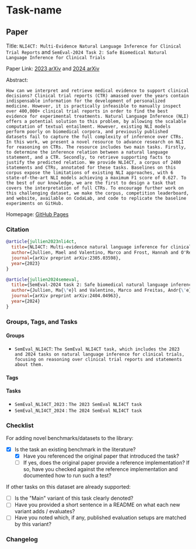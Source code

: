 # Task-name

## Paper

Title: `NLI4CT: Multi-Evidence Natural Language Inference for Clinical Trial Reports` and `SemEval-2024 Task 2: Safe Biomedical Natural Language Inference for Clinical Trials`

Paper Link: [2023 arXiv](https://arxiv.org/abs/2305.03598) and [2024 arXiv](https://arxiv.org/abs/2404.04963)

Abstract:

`How can we interpret and retrieve medical evidence to support clinical decisions? Clinical trial reports (CTR) amassed over the years contain indispensable information for the development of personalized medicine. However, it is practically infeasible to manually inspect over 400,000+ clinical trial reports in order to find the best evidence for experimental treatments. Natural Language Inference (NLI) offers a potential solution to this problem, by allowing the scalable computation of textual entailment. However, existing NLI models perform poorly on biomedical corpora, and previously published datasets fail to capture the full complexity of inference over CTRs. In this work, we present a novel resource to advance research on NLI for reasoning on CTRs. The resource includes two main tasks. Firstly, to determine the inference relation between a natural language statement, and a CTR. Secondly, to retrieve supporting facts to justify the predicted relation. We provide NLI4CT, a corpus of 2400 statements and CTRs, annotated for these tasks. Baselines on this corpus expose the limitations of existing NLI approaches, with 6 state-of-the-art NLI models achieving a maximum F1 score of 0.627. To the best of our knowledge, we are the first to design a task that covers the interpretation of full CTRs. To encourage further work on this challenging dataset, we make the corpus, competition leaderboard, and website, available on CodaLab, and code to replicate the baseline experiments on GitHub.`

Homepage: [GitHub Pages](https://sites.google.com/view/nli4ct/)


### Citation

```bibtex
@article{jullien2023nli4ct,
  title={NLI4CT: Multi-evidence natural language inference for clinical trial reports},
  author={Jullien, Mael and Valentino, Marco and Frost, Hannah and O'Regan, Paul and Landers, D{\'o}nal and Freitas, Andre},
  journal={arXiv preprint arXiv:2305.03598},
  year={2023}
}

@article{jullien2024semeval,
  title={SemEval-2024 task 2: Safe biomedical natural language inference for clinical trials},
  author={Jullien, Ma{\"e}l and Valentino, Marco and Freitas, Andr{\'e}},
  journal={arXiv preprint arXiv:2404.04963},
  year={2024}
}
```

### Groups, Tags, and Tasks

#### Groups

* `SemEval_NLI4CT`: `The SemEval NLI4CT task, which includes the 2023 and 2024 tasks on natural language inference for clinical trials, focusing on reasoning over clinical trial reports and statements about them.`

#### Tags

#### Tasks

* `SemEval_NLI4CT_2023` : `The 2023 SemEval NLI4CT task`
* `SemEval_NLI4CT_2024` : `The 2024 SemEval NLI4CT task`

### Checklist

For adding novel benchmarks/datasets to the library:

* [x] Is the task an existing benchmark in the literature?
  * [x] Have you referenced the original paper that introduced the task?
  * [ ] If yes, does the original paper provide a reference implementation? If so, have you checked against the reference implementation and documented how to run such a test?

If other tasks on this dataset are already supported:

* [ ] Is the "Main" variant of this task clearly denoted?
* [ ] Have you provided a short sentence in a README on what each new variant adds / evaluates?
* [ ] Have you noted which, if any, published evaluation setups are matched by this variant?

### Changelog
